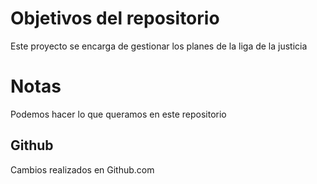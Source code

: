 # Objetivos del repositorio

Este proyecto se encarga de gestionar los planes de la liga de la justicia

# Notas

Podemos hacer lo que queramos en este repositorio

## Github
Cambios realizados en Github.com
